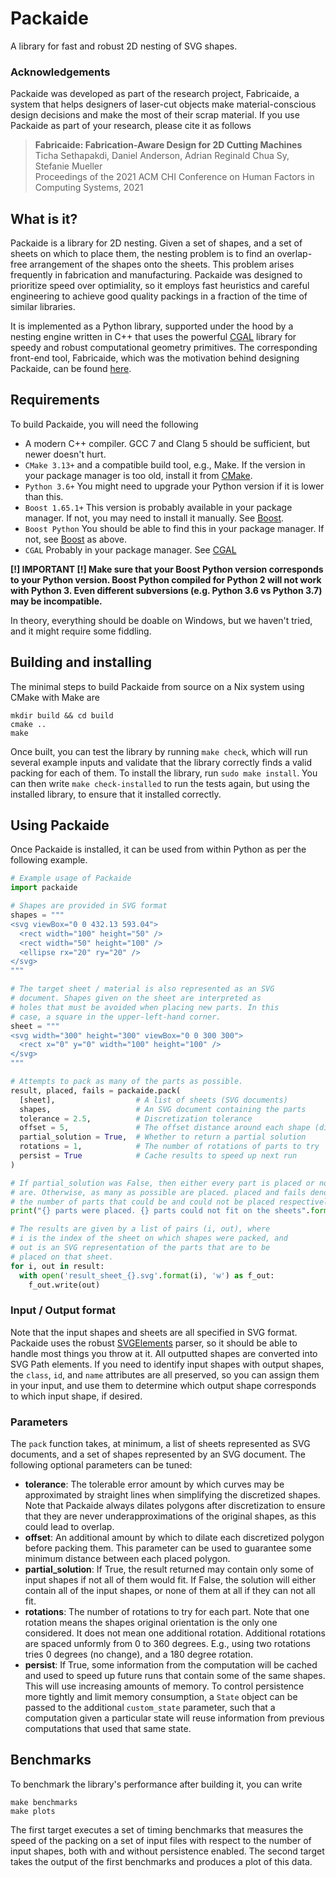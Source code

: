 # Packaide

A library for fast and robust 2D nesting of SVG shapes.

### Acknowledgements

Packaide was developed as part of the research project, Fabricaide, a system that helps designers of laser-cut objects make material-conscious design decisions and make the most of their scrap material. If you use Packaide as part of your research, please cite it as follows

> **Fabricaide: Fabrication-Aware Design for 2D Cutting Machines**<br />
> Ticha Sethapakdi, Daniel Anderson, Adrian Reginald Chua Sy, Stefanie Mueller<br />
> Proceedings of the 2021 ACM CHI Conference on Human Factors in Computing Systems, 2021

## What is it?

Packaide is a library for 2D nesting. Given a set of shapes, and a set of sheets on which to place them, the nesting problem is to find an overlap-free arrangement of the shapes onto the sheets. This problem arises frequently in fabrication and manufacturing. Packaide was designed to prioritize speed over optimiality, so it employs fast heuristics and careful engineering to achieve good quality packings in a fraction of the time of similar libraries.

It is implemented as a Python library, supported under the hood by a nesting engine written in C++ that uses the powerful [CGAL](https://www.cgal.org/) library for speedy and robust computational geometry primitives. The corresponding front-end tool, Fabricaide, which was the motivation behind designing Packaide, can be found [here](https://github.com/tichaesque/Fabricaide).

## Requirements

To build Packaide, you will need the following

* A modern C++ compiler. GCC 7 and Clang 5 should be sufficient, but newer doesn't hurt. 
* `CMake 3.13+` and a compatible build tool, e.g., Make. If the version in your package manager is too old, install it from [CMake](https://cmake.org/download/).
* `Python 3.6+` You might need to upgrade your Python version if it is lower than this.
* `Boost 1.65.1+` This version is probably available in your package manager. If not, you may need to install it manually. See [Boost](https://www.boost.org/).
* `Boost Python` You should be able to find this in your package manager. If not, see [Boost](https://www.boost.org/) as above.
* `CGAL` Probably in your package manager. See [CGAL](https://www.cgal.org/index.html)

**[!] IMPORTANT [!] Make sure that your Boost Python version corresponds to your Python version. Boost Python compiled for Python 2 will not work with Python 3. Even different subversions (e.g. Python 3.6 vs Python 3.7) may be incompatible.**

In theory, everything should be doable on Windows, but we haven't tried, and it might require some fiddling.

## Building and installing

The minimal steps to build Packaide from source on a Nix system using CMake with Make are

```
mkdir build && cd build
cmake ..
make
```

Once built, you can test the library by running `make check`, which will run several example inputs and validate that the library correctly finds a valid packing for each of them. To install the library, run `sudo make install`. You can then write `make check-installed` to run the tests again, but using the installed library, to ensure that it installed correctly.

## Using Packaide

Once Packaide is installed, it can be used from within Python as per the following example.

```python
# Example usage of Packaide
import packaide

# Shapes are provided in SVG format
shapes = """
<svg viewBox="0 0 432.13 593.04">
  <rect width="100" height="50" />
  <rect width="50" height="100" />
  <ellipse rx="20" ry="20" />
</svg>
"""

# The target sheet / material is also represented as an SVG 
# document. Shapes given on the sheet are interpreted as
# holes that must be avoided when placing new parts. In this
# case, a square in the upper-left-hand corner.
sheet = """
<svg width="300" height="300" viewBox="0 0 300 300">
  <rect x="0" y="0" width="100" height="100" />
</svg>
"""

# Attempts to pack as many of the parts as possible.
result, placed, fails = packaide.pack(
  [sheet],                  # A list of sheets (SVG documents)
  shapes,                   # An SVG document containing the parts
  tolerance = 2.5,          # Discretization tolerance
  offset = 5,               # The offset distance around each shape (dilation)
  partial_solution = True,  # Whether to return a partial solution
  rotations = 1,            # The number of rotations of parts to try
  persist = True            # Cache results to speed up next run
)

# If partial_solution was False, then either every part is placed or none
# are. Otherwise, as many as possible are placed. placed and fails denote
# the number of parts that could be and could not be placed respectively
print("{} parts were placed. {} parts could not fit on the sheets".format(placed, fails))

# The results are given by a list of pairs (i, out), where
# i is the index of the sheet on which shapes were packed, and
# out is an SVG representation of the parts that are to be
# placed on that sheet.
for i, out in result:
  with open('result_sheet_{}.svg'.format(i), 'w') as f_out:
    f_out.write(out)
```

### Input / Output format

Note that the input shapes and sheets are all specified in SVG format. Packaide uses the robust [SVGElements](https://pypi.org/project/svgelements/) parser, so it should be able to handle most things you throw at it. All outputted shapes are converted into SVG Path elements. If you need to identify input shapes with output shapes, the `class`, `id`, and `name` attributes are all preserved, so you can assign them in your input, and use them to determine which output shape corresponds to which input shape, if desired.

### Parameters

The `pack` function takes, at minimum, a list of sheets represented as SVG documents, and a set of shapes represented by an SVG document. The following optional parameters can be tuned:

* **tolerance**: The tolerable error amount by which curves may be approximated by straight lines when simplifying the discretized shapes. Note that Packaide always dilates polygons after discretization to ensure that they are never underapproximations of the original shapes, as this could lead to overlap.
* **offset**: An additional amount by which to dilate each discretized polygon before packing them. This parameter can be used to guarantee some minimum distance between each placed polygon.
* **partial_solution**: If True, the result returned may contain only some of input shapes if not all of them would fit. If False, the solution will either contain all of the input shapes, or none of them at all if they can not all fit.
* **rotations**: The number of rotations to try for each part. Note that one rotation means the shapes original orientation is the only one considered. It does not mean one additional rotation. Additional rotations are spaced unformly from 0 to 360 degrees. E.g., using two rotations tries 0 degrees (no change), and a 180 degree rotation.
* **persist**: If True, some information from the computation will be cached and used to speed up future runs that contain some of the same shapes. This will use increasing amounts of memory. To control persistence more tightly and limit memory consumption, a `State` object can be passed to the additional `custom_state` parameter, such that a computation given a particular state will reuse information from previous computations that used that same state.


## Benchmarks

To benchmark the library's performance after building it, you can write

```
make benchmarks
make plots
```

The first target executes a set of timing benchmarks that measures the speed of the packing on a set
of input files with respect to the number of input shapes, both with and without persistence enabled.
The second target takes the output of the first benchmarks and produces a plot of this data.

